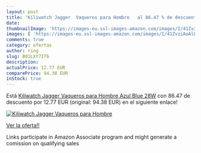 ```yaml
---
layout: post
title: 'Kiliwatch Jagger  Vaqueros para Hombre   al 86.47 % de descuento'
date: 
thumbnailImage: 'https://images-eu.ssl-images-amazon.com/images/I/41ZvziAoAlL._SL200_.jpg'
images: [ 'https://images-eu.ssl-images-amazon.com/images/I/41ZvziAoAlL._SL200_.jpg' ]
comments: true
category: ofertas
author: ring
slug: B01LXY7IT6
description:
actualPrice: 12.77 EUR
comparePrice: 94.38 EUR
inStock: true
---
```


Está [Kiliwatch Jagger  Vaqueros para Hombre  Azul  Blue  28W](https://www.amazon.es/dp/B01LXY7IT6/?tag=tolees-21) con 86.47 de descuento por 12.77 EUR (original: 94.38 EUR) en el siguiente enlace!

[![Kiliwatch Jagger  Vaqueros para Hombre  ](https://images-eu.ssl-images-amazon.com/images/I/41ZvziAoAlL._SL200_.jpg)](https://www.amazon.es/dp/B01LXY7IT6/?tag=tolees-21)

[Ver la oferta!!](https://www.amazon.es/dp/B01LXY7IT6/?tag=tolees-21)

Links participate in Amazon Associate program and might generate a comission on qualifying sales


